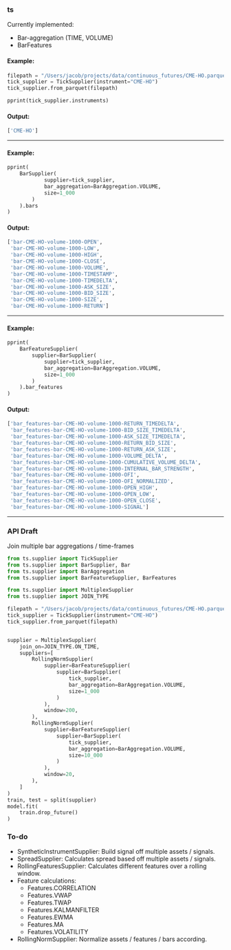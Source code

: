 ### ts

Currently implemented:
* Bar-aggregation (TIME, VOLUME)
* BarFeatures

#### Example:
```python
filepath = "/Users/jacob/projects/data/continuous_futures/CME-HO.parquet"
tick_supplier = TickSupplier(instrument="CME-HO")
tick_supplier.from_parquet(filepath)

pprint(tick_supplier.instruments)
```
#### Output:
```python
['CME-HO']
```
---
#### Example:
```python
pprint(
    BarSupplier(
            supplier=tick_supplier,
            bar_aggregation=BarAggregation.VOLUME,
            size=1_000
        )
    ).bars
)
```
#### Output:
```python
['bar-CME-HO-volume-1000-OPEN',
 'bar-CME-HO-volume-1000-LOW',
 'bar-CME-HO-volume-1000-HIGH',
 'bar-CME-HO-volume-1000-CLOSE',
 'bar-CME-HO-volume-1000-VOLUME',
 'bar-CME-HO-volume-1000-TIMESTAMP',
 'bar-CME-HO-volume-1000-TIMEDELTA',
 'bar-CME-HO-volume-1000-ASK_SIZE',
 'bar-CME-HO-volume-1000-BID_SIZE',
 'bar-CME-HO-volume-1000-SIZE',
 'bar-CME-HO-volume-1000-RETURN']
```
---
#### Example:
```python
pprint(
    BarFeatureSupplier(
        supplier=BarSupplier(
            supplier=tick_supplier,
            bar_aggregation=BarAggregation.VOLUME,
            size=1_000
        )
    ).bar_features
)
```
#### Output:
```python
['bar_features-bar-CME-HO-volume-1000-RETURN_TIMEDELTA',
 'bar_features-bar-CME-HO-volume-1000-BID_SIZE_TIMEDELTA',
 'bar_features-bar-CME-HO-volume-1000-ASK_SIZE_TIMEDELTA',
 'bar_features-bar-CME-HO-volume-1000-RETURN_BID_SIZE',
 'bar_features-bar-CME-HO-volume-1000-RETURN_ASK_SIZE',
 'bar_features-bar-CME-HO-volume-1000-VOLUME_DELTA',
 'bar_features-bar-CME-HO-volume-1000-CUMULATIVE_VOLUME_DELTA',
 'bar_features-bar-CME-HO-volume-1000-INTERNAL_BAR_STRENGTH',
 'bar_features-bar-CME-HO-volume-1000-OFI',
 'bar_features-bar-CME-HO-volume-1000-OFI_NORMALIZED',
 'bar_features-bar-CME-HO-volume-1000-OPEN_HIGH',
 'bar_features-bar-CME-HO-volume-1000-OPEN_LOW',
 'bar_features-bar-CME-HO-volume-1000-OPEN_CLOSE',
 'bar_features-bar-CME-HO-volume-1000-SIGNAL']
```
---

### API Draft
Join multiple bar aggregations / time-frames
```python
from ts.supplier import TickSupplier
from ts.supplier import BarSupplier, Bar
from ts.supplier import BarAggregation
from ts.supplier import BarFeatureSupplier, BarFeatures

from ts.supplier import MultiplexSupplier
from ts.supplier import JOIN_TYPE

filepath = "/Users/jacob/projects/data/continuous_futures/CME-HO.parquet"
tick_supplier = TickSupplier(instrument="CME-HO")
tick_supplier.from_parquet(filepath)


supplier = MultiplexSupplier(
    join_on=JOIN_TYPE.ON_TIME,
    suppliers=[
        RollingNormSupplier(
            supplier=BarFeatureSupplier(
                supplier=BarSupplier(
                    tick_supplier,
                    bar_aggregation=BarAggregation.VOLUME,
                    size=1_000
                )
            ),
            window=200,
        ),
        RollingNormSupplier(
            supplier=BarFeatureSupplier(
                supplier=BarSupplier(
                    tick_supplier,
                    bar_aggregation=BarAggregation.VOLUME,
                    size=10_000
                )
            ),
            window=20,
        ),
    ]
)
train, test = split(supplier)
model.fit(
    train.drop_future()
)
```


### To-do
* SyntheticInstrumentSupplier: Build signal off multiple assets / signals.
* SpreadSupplier: Calculates spread based off multiple assets / signals.
* RollingFeaturesSupplier: Calculates different features over a rolling window.
* Feature calculations:
  * Features.CORRELATION
  * Features.VWAP
  * Features.TWAP
  * Features.KALMANFILTER
  * Features.EWMA
  * Features.MA
  * Features.VOLATILITY
* RollingNormSupplier: Normalize assets / features / bars according.
